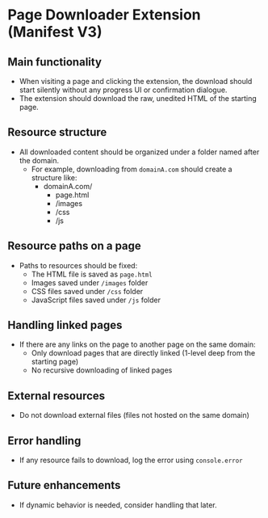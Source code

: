 # Page Downloader Extension (Manifest V3)

## Main functionality

-   When visiting a page and clicking the extension, the download should start silently without any progress UI or confirmation dialogue.
-   The extension should download the raw, unedited HTML of the starting page.

## Resource structure

-   All downloaded content should be organized under a folder named after the domain.
    -   For example, downloading from `domainA.com` should create a structure like:
        -   domainA.com/
            -   page.html
            -   /images
            -   /css
            -   /js

## Resource paths on a page

-   Paths to resources should be fixed:
    -   The HTML file is saved as `page.html`
    -   Images saved under `/images` folder
    -   CSS files saved under `/css` folder
    -   JavaScript files saved under `/js` folder

## Handling linked pages

-   If there are any links on the page to another page on the same domain:
    -   Only download pages that are directly linked (1-level deep from the starting page)
    -   No recursive downloading of linked pages

## External resources

-   Do not download external files (files not hosted on the same domain)

## Error handling

-   If any resource fails to download, log the error using `console.error`

## Future enhancements

-   If dynamic behavior is needed, consider handling that later.
